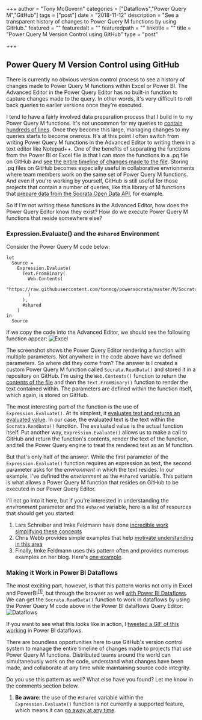 +++
author = "Tony McGovern"
categories = ["Dataflows","Power Query M","GitHub"]
tags = ["post"]
date = "2018-11-12"
description = "See a transparent history of changes to Power Query M functions by using GitHub."
featured = ""
featuredalt = ""
featuredpath = ""
linktitle = ""
title = "Power Query M Version Control using GitHub"
type = "post"

+++

## Power Query M Version Control using GitHub
There is currently no obvious version control process to see a history of changes made to Power Query M functions within Excel or Power BI. The Advanced Editor in the Power Query Editor has no built-in function to capture changes made to the query. In other words, it's very difficult to roll back queries to earlier versions once they're executed.

I tend to have a fairly involved data preparation process that I build in to my Power Query M functions. It's not uncommon for my queries to [contain hundreds of lines](https://github.com/tonmcg/powersocrata/blob/master/M/Socrata.ReadData.pq). Once they become this large, managing changes to my queries starts to become onerous. It's at this point I often switch from writing Power Query M functions in the Advanced Editor to writing them in a text editor like Notepad++. One of the benefits of separating the functions from the Power BI or Excel file is that I can store the functions in a .pq file on GitHub and [see the entire timeline of changes made to the file](https://guides.github.com/introduction/git-handbook/). Storing .pq files on GitHub becomes especially useful in collaborative envrionments where team members work on the same set of Power Query M functions. And even if you're working by yourself, GitHub is still useful for those projects that contain a number of queries, like this library of M functions that [prepare data from the Socrata Open Data API](https://github.com/tonmcg/powersocrata), for example.

So if I'm not writing these functions in the Advanced Editor, how does the Power Query Editor know they exist? How do we execute Power Query M functions that reside somewhere else?

### Expression.Evaluate() and the `#shared` Environment
Consider the Power Query M code below:

```
let
  Source = 
    Expression.Evaluate(
      Text.FromBinary(
        Web.Contents(
          "https://raw.githubusercontent.com/tonmcg/powersocrata/master/M/Socrata.ReadData.pq"
        )
      ),
      #shared
    )
in
  Source
```

If we copy the code into the Advanced Editor, we should see the following function appear:
![Excel](/img/main/Excel_GitHub_Query.png)

The screenshot shows the Power Query Editor rendering a function with multiple parameters. Not anywhere in the code above have we defined parameters. So where did they come from? The answer is I created a custom Power Query M function called `Socrata.ReadData()` and stored it in a repository on GitHub. I'm using the `Web.Contents()` function to return the [contents of the file](https://raw.githubusercontent.com/tonmcg/powersocrata/master/M/Socrata.ReadData.pq) and then the `Text.FromBinary()` function to render the text contained within. The parameters are defined within the function itself, which again, is stored on GitHub.

The most interesting part of the function is the use of `Expression.Evaluate()`. At its simplest, it [evaluates text and returns an evaluated value](https://docs.microsoft.com/en-us/powerquery-m/expression-evaluate). In our case, the evaluated text is the text within the `Socrata.ReadData()` function. The evaluated value is the actual function itself. Put another way, `Expression.Evaluate()` allows us to make a call to GitHub and return the function's contents, render the text of the function, and tell the Power Query engine to treat the rendered text as an M function.

But that's only half of the answer. While the first parameter of the `Expression.Evaluate()` function requires an expression as text, the second parameter asks for the *environment* in which the text resides. In our example, I've defined the *envrionment* as the `#shared` variable. This pattern is what allows a Power Query M function that resides on GitHub to be executed in our Power Query Editor.

I'll not go into it here, but if you're interested in understanding the *environment* parameter and the `#shared` variable, here is a list of resources that should get you started:

1. Lars Schreiber and Imke Feldmann have done [incredible work simplifying these concepts](https://ssbi-blog.de/technical-topics-english/the-environment-concept-in-m-for-power-query-and-power-bi-desktop-part-3/)
2. Chris Webb provides simple examples that help [motivate understanding in this area](https://blog.crossjoin.co.uk/2015/02/06/expression-evaluate-in-power-querym/)
3. Finally, Imke Feldmann uses this pattern often and provides numerous examples on her blog. Here's [one example](https://www.thebiccountant.com/2018/05/17/automatically-create-function-record-for-expression-evaluate-in-power-bi-and-power-query/).

### Making it Work in Power BI Dataflows
The most exciting part, however, is that this pattern works not only in Excel and PowerBI<sup id="a1">[[1]](#warning)</sup>, but through the browser as well [with Power BI Dataflows](https://www.tonymcgovern.com/blog/power-bi-dataflows/). We can get the `Socrata.ReadData()` function to work in dataflows by using the Power Query M code above in the Power BI dataflows Query Editor:
![Dataflows](/img/main/Dataflows_GitHub_Query.png)


If you want to see what this looks like in action, I [tweeted a GIF of this working](https://twitter.com/tonmcg/status/1060617265501126656) in Power BI dataflows.

There are boundless opportunities here to use GitHub's version control system to manage the entire timeline of changes made to projects that use Power Query M functions. Distributed teams around the world can simultaneously work on the code, understand what changes have been made, and collaborate at any time while maintaining source code integrity.

Do you use this pattern as well? What else have you found? Let me know in the comments section below.

<ol><li id="warning"><b>Be aware</b>: the use of the <code>#shared</code> variable within the <code>Expression.Evaluate()</code> function is not currently a supported feature, which means it can <a href="https://ssbi-blog.de/technical-topics-english/the-environment-concept-in-m-for-power-query-and-power-bi-desktop-part-3/#comment-134"> go away at any time</a>.</li></ol>